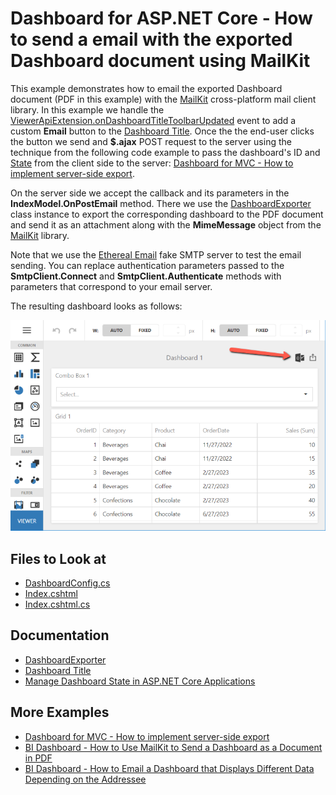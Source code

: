 # Dashboard for ASP.NET Core - How to send a email with the exported Dashboard document using MailKit

This example demonstrates how to email the exported Dashboard document (PDF in this example) with the [MailKit](https://github.com/jstedfast/MailKit) cross-platform mail client library. In this example we handle the [ViewerApiExtension.onDashboardTitleToolbarUpdated](https://docs.devexpress.com/Dashboard/js-DevExpress.Dashboard.ViewerApiExtensionOptions#js_devexpress_dashboard_viewerapiextensionoptions_ondashboardtitletoolbarupdated) event to add a custom **Email** button to the [Dashboard Title](https://docs.devexpress.com/Dashboard/117383/web-dashboard/ui-elements-and-customization/ui-elements/dashboard-title). Once the the end-user clicks the button we send and **$.ajax** POST request to the server using the technique from the following code example to pass the dashboard's ID and [State](https://docs.devexpress.com/Dashboard/119997/web-dashboard/aspnet-core-dashboard-control/manage-dashboard-state) from the client side to the server: [Dashboard for MVC - How to implement server-side export](https://github.com/DevExpress-Examples/asp-net-mvc-dashboard-implement-server-side-export).

On the server side we accept the callback and its parameters in the **IndexModel.OnPostEmail** method. There we use the [DashboardExporter](https://docs.devexpress.com/Dashboard/DevExpress.DashboardCommon.DashboardExporter) class instance to export the corresponding  dashboard to the PDF document and send it as an attachment along with the **MimeMessage** object from the [MailKit](https://github.com/jstedfast/MailKit) library.

Note that we use the [Ethereal Email](https://ethereal.email/) fake SMTP server to test the email sending. You can replace authentication parameters passed to the **SmtpClient.Connect** and **SmtpClient.Authenticate** methods with parameters that correspond to your email server.

The resulting dashboard looks as follows:

![](images/screenshot.png)

## Files to Look at

* [DashboardConfig.cs](./CS/Program.cs)
* [Index.cshtml](./CS/Pages/Index.cshtml)
* [Index.cshtml.cs](./CS/Pages/Index.cshtml.cs)

## Documentation

- [DashboardExporter](https://docs.devexpress.com/Dashboard/DevExpress.DashboardCommon.DashboardExporter)
- [Dashboard Title](https://docs.devexpress.com/Dashboard/117383/web-dashboard/ui-elements-and-customization/ui-elements/dashboard-title)
- [Manage Dashboard State in ASP.NET Core Applications](https://docs.devexpress.com/Dashboard/119997/web-dashboard/aspnet-core-dashboard-control/manage-dashboard-state)

## More Examples

- [Dashboard for MVC - How to implement server-side export](https://github.com/DevExpress-Examples/asp-net-mvc-dashboard-implement-server-side-export)
- [BI Dashboard - How to Use MailKit to Send a Dashboard as a Document in PDF](https://github.com/DevExpress-Examples/bi-dashboard-mailkit-export)
- [BI Dashboard - How to Email a Dashboard that Displays Different Data Depending on the Addressee](https://github.com/DevExpress-Examples/bi-dashboard-mailkit-export-console-app)